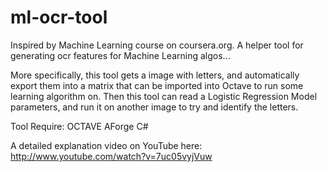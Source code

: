 ml-ocr-tool
===========

Inspired by Machine Learning course on coursera.org.
A helper tool for generating ocr features for Machine Learning algos... 

More specifically, this tool gets a image with letters, and automatically export them into a matrix 
that can be imported into Octave to run some learning algorithm on.
Then this tool can read a Logistic Regression Model parameters, and run it on another image
to try and identify the letters.

Tool Require: 
OCTAVE
AForge
C#


A detailed explanation video on YouTube here:
http://www.youtube.com/watch?v=7uc05vyjVuw

